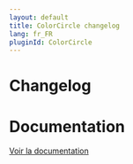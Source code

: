 ```yaml
---
layout: default
title: ColorCircle changelog
lang: fr_FR
pluginId: ColorCircle
---
```


# Changelog



# Documentation

[Voir la documentation]({{site.baseurl}}/{{page.pluginId}}/{{page.lang}})
